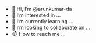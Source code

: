 - 👋 Hi, I’m @arunkumar-da
- 👀 I’m interested in ...
- 🌱 I’m currently learning ...
- 💞️ I’m looking to collaborate on ...
- 📫 How to reach me ...

<!---
arunkumar-da/arunkumar-da is a ✨ special ✨ repository because its `README.md` (this file) appears on your GitHub profile.
You can click the Preview link to take a look at your changes.
--->
